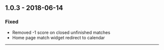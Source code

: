 ## 1.0.3 - 2018-06-14

### Fixed

- Removed -1 score on closed unfinished matches
- Home page match widget redirect to calendar

---
